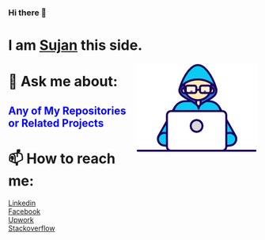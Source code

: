 ### Hi there 👋
<h1>I am <a href='https://raw.githubusercontent.com/SujanSharma07/SujanSharma07/master/Assets/Profile.jpeg'><b>Sujan</b></a> this side. 
</h1> 
<img align="right" src="https://raw.githubusercontent.com/SujanSharma07/SujanSharma07/master/Assets/Developer.gif"/>

<h1>💬 Ask me about: </h1> 
<h2 style="color:blue;">Any of My Repositories or Related Projects </h2> 


<h1>📫 How to reach me:</h1>
 <a href= 'https://www.linkedin.com/in/sujan-sharma-b965941a7/'>Linkedin <br>
<a href='https://www.facebook.com/Sujan.Sharma07'>Facebook <br>
<a href='https://www.upwork.com/freelancers/~01e92b1f5bceb96b8a'>Upwork <br>
<a href='https://stackoverflow.com/users/13851812/sujan-sharma'>Stackoverflow 


<!-- **SujanSharma07/SujanSharma07** is a ✨ _special_ ✨ repository because its `README.md` (this file) appears on your GitHub profile. Here are some ideas to get you started: - 🔭 I’m currently working on ... - 🌱 I’m currently learning ... - 👯 I’m looking to collaborate on ... - 🤔 I’m looking for help with ... - 💬 Ask me about ... - 📫 How to reach me: ... - 😄 Pronouns: ... - ⚡ Fun fact: ... -->
